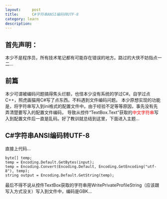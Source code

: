 ```yaml
---
layout:     post
title:      C#字符串ANSI编码转UTF-8
category: learn
description:
---
```


## 首先声明：
本少不是程序员，所有技术笔记都有可能存在错误的地方。路过的大侠不妨指点一二...

## 前篇
本少可谓被编码问题搞得焦头烂额，也怪本少没有系统的学过C#。自学过点C++，照虎画猫用C#写了点东西。不料遇到文件编码问题。
本少原想实现的功能是，将字符串写入到ini格式的配置文件中。由于经验不足等等原因，事先没有先弄清楚要写入的配置文件编码，
导致从控件“TextBox.Text”获取的<span style="color:red">中文字符串</span>写入到配置文件后一直是乱码。好了教训就总结到这里，下面进入主题...

## C#字符串ANSI编码转UTF-8
直接上代码...

	byte[] temp;
    temp = Encoding.Default.GetBytes(input);
    temp = Encoding.Convert(Encoding.Default, Encoding.GetEncoding("utf-8"), temp);
    string output = Encoding.Default.GetString(temp);
	
最后不得不说从控件TextBox获取的字符串用WritePrivateProfileString（应该跟写入方式没关）写入到文件中，编码是GBK...




